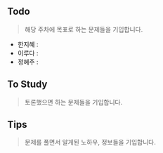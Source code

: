 ## Todo
> 해당 주차에 목표로 하는 문제들을 기입합니다.
- 한지혜 : 
- 이루다 : 
- 정혜주 : 

## To Study
> 토론했으면 하는 문제들을 기입합니다.

## Tips
> 문제를 풀면서 알게된 노하우, 정보들을 기입합니다.
